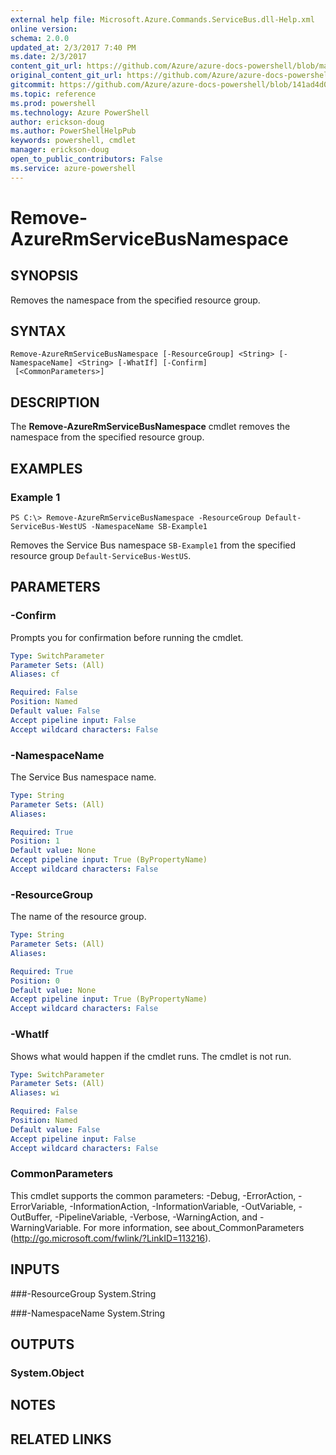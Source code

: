 ```yaml
---
external help file: Microsoft.Azure.Commands.ServiceBus.dll-Help.xml
online version: 
schema: 2.0.0
updated_at: 2/3/2017 7:40 PM
ms.date: 2/3/2017
content_git_url: https://github.com/Azure/azure-docs-powershell/blob/master/azureps-cmdlets-docs/ResourceManager/AzureRM.ServiceBus/v0.0.2/Remove-AzureRmServiceBusNamespace.md
original_content_git_url: https://github.com/Azure/azure-docs-powershell/blob/master/azureps-cmdlets-docs/ResourceManager/AzureRM.ServiceBus/v0.0.2/Remove-AzureRmServiceBusNamespace.md
gitcommit: https://github.com/Azure/azure-docs-powershell/blob/141ad4d0f36a215ecc79ef71aa0cc5b4c08a99d0/azureps-cmdlets-docs/ResourceManager/AzureRM.ServiceBus/v0.0.2/Remove-AzureRmServiceBusNamespace.md
ms.topic: reference
ms.prod: powershell
ms.technology: Azure PowerShell
author: erickson-doug
ms.author: PowerShellHelpPub
keywords: powershell, cmdlet
manager: erickson-doug
open_to_public_contributors: False
ms.service: azure-powershell
---
```


# Remove-AzureRmServiceBusNamespace

## SYNOPSIS
Removes the namespace from the specified resource group. 

## SYNTAX

```
Remove-AzureRmServiceBusNamespace [-ResourceGroup] <String> [-NamespaceName] <String> [-WhatIf] [-Confirm]
 [<CommonParameters>]
```

## DESCRIPTION
The **Remove-AzureRmServiceBusNamespace** cmdlet removes the namespace from the specified resource group.

## EXAMPLES

### Example 1
```
PS C:\> Remove-AzureRmServiceBusNamespace -ResourceGroup Default-ServiceBus-WestUS -NamespaceName SB-Example1
```

Removes the Service Bus namespace `SB-Example1` from the specified resource group `Default-ServiceBus-WestUS`.

## PARAMETERS

### -Confirm
Prompts you for confirmation before running the cmdlet.

```yaml
Type: SwitchParameter
Parameter Sets: (All)
Aliases: cf

Required: False
Position: Named
Default value: False
Accept pipeline input: False
Accept wildcard characters: False
```

### -NamespaceName
The Service Bus namespace name.

```yaml
Type: String
Parameter Sets: (All)
Aliases: 

Required: True
Position: 1
Default value: None
Accept pipeline input: True (ByPropertyName)
Accept wildcard characters: False
```

### -ResourceGroup
The name of the resource group.

```yaml
Type: String
Parameter Sets: (All)
Aliases: 

Required: True
Position: 0
Default value: None
Accept pipeline input: True (ByPropertyName)
Accept wildcard characters: False
```

### -WhatIf
Shows what would happen if the cmdlet runs.
The cmdlet is not run.

```yaml
Type: SwitchParameter
Parameter Sets: (All)
Aliases: wi

Required: False
Position: Named
Default value: False
Accept pipeline input: False
Accept wildcard characters: False
```

### CommonParameters
This cmdlet supports the common parameters: -Debug, -ErrorAction, -ErrorVariable, -InformationAction, -InformationVariable, -OutVariable, -OutBuffer, -PipelineVariable, -Verbose, -WarningAction, and -WarningVariable. For more information, see about_CommonParameters (http://go.microsoft.com/fwlink/?LinkID=113216).

## INPUTS

###-ResourceGroup
 System.String

###-NamespaceName
 System.String

## OUTPUTS

### System.Object

## NOTES

## RELATED LINKS

